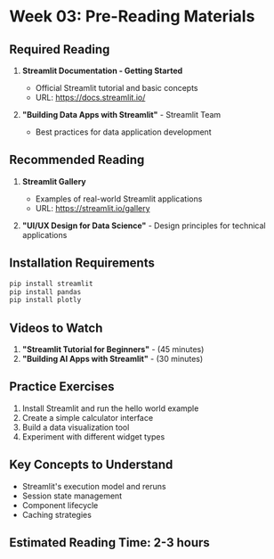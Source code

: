 # Week 03: Pre-Reading Materials

## Required Reading
1. **Streamlit Documentation - Getting Started**
   - Official Streamlit tutorial and basic concepts
   - URL: https://docs.streamlit.io/

2. **"Building Data Apps with Streamlit"** - Streamlit Team
   - Best practices for data application development

## Recommended Reading
1. **Streamlit Gallery**
   - Examples of real-world Streamlit applications
   - URL: https://streamlit.io/gallery

2. **"UI/UX Design for Data Science"** - Design principles for technical applications

## Installation Requirements
```bash
pip install streamlit
pip install pandas
pip install plotly
```

## Videos to Watch
1. **"Streamlit Tutorial for Beginners"** - (45 minutes)
2. **"Building AI Apps with Streamlit"** - (30 minutes)

## Practice Exercises
1. Install Streamlit and run the hello world example
2. Create a simple calculator interface
3. Build a data visualization tool
4. Experiment with different widget types

## Key Concepts to Understand
- Streamlit's execution model and reruns
- Session state management
- Component lifecycle
- Caching strategies

## Estimated Reading Time: 2-3 hours 